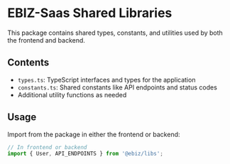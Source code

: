 # EBIZ-Saas Shared Libraries

This package contains shared types, constants, and utilities used by both the frontend and backend.

## Contents

- `types.ts`: TypeScript interfaces and types for the application
- `constants.ts`: Shared constants like API endpoints and status codes
- Additional utility functions as needed

## Usage

Import from the package in either the frontend or backend:

```typescript
// In frontend or backend
import { User, API_ENDPOINTS } from '@ebiz/libs';
``` 